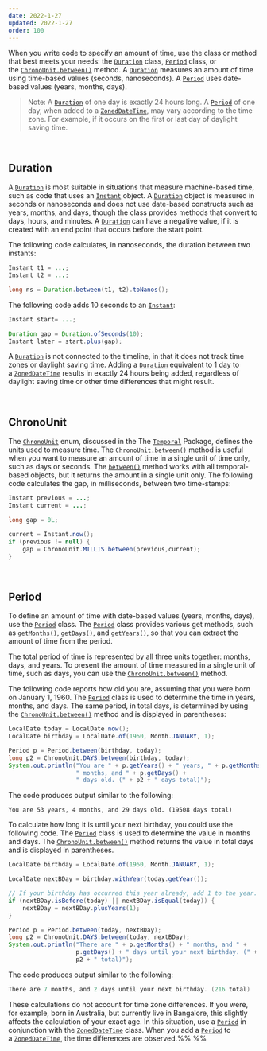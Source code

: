 ```yaml
---
date: 2022-1-27
updated: 2022-1-27
order: 100
---
```

When you write code to specify an amount of time, use the class or method that best meets your needs: the [`Duration`](https://docs.oracle.com/en/java/javase/22/docs/api/java.base/java/time/Duration.html) class, [`Period`](https://docs.oracle.com/en/java/javase/22/docs/api/java.base/java/time/Period.html) class, or the [`ChronoUnit.between()`](https://docs.oracle.com/en/java/javase/22/docs/api/java.base/java/time/temporal/ChronoUnit.html#between(java.time.temporal.Temporal,java.time.temporal.Temporal)) method. A [`Duration`](https://docs.oracle.com/en/java/javase/22/docs/api/java.base/java/time/Duration.html) measures an amount of time using time-based values (seconds, nanoseconds). A [`Period`](https://docs.oracle.com/en/java/javase/22/docs/api/java.base/java/time/Period.html) uses date-based values (years, months, days).

> Note: A [`Duration`](https://docs.oracle.com/en/java/javase/22/docs/api/java.base/java/time/Duration.html) of one day is exactly 24 hours long. A [`Period`](https://docs.oracle.com/en/java/javase/22/docs/api/java.base/java/time/Period.html) of one day, when added to a [`ZonedDateTime`](https://docs.oracle.com/en/java/javase/22/docs/api/java.base/java/time/ZonedDateTime.html), may vary according to the time zone. For example, if it occurs on the first or last day of daylight saving time.

 

## Duration

A [`Duration`](https://docs.oracle.com/en/java/javase/22/docs/api/java.base/java/time/Duration.html) is most suitable in situations that measure machine-based time, such as code that uses an [`Instant`](https://docs.oracle.com/en/java/javase/22/docs/api/java.base/java/time/Instant.html) object. A [`Duration`](https://docs.oracle.com/en/java/javase/22/docs/api/java.base/java/time/Duration.html) object is measured in seconds or nanoseconds and does not use date-based constructs such as years, months, and days, though the class provides methods that convert to days, hours, and minutes. A [`Duration`](https://docs.oracle.com/en/java/javase/22/docs/api/java.base/java/time/Duration.html) can have a negative value, if it is created with an end point that occurs before the start point.

The following code calculates, in nanoseconds, the duration between two instants:

```java
Instant t1 = ...;
Instant t2 = ...;

long ns = Duration.between(t1, t2).toNanos();
```

The following code adds 10 seconds to an [`Instant`](https://docs.oracle.com/en/java/javase/22/docs/api/java.base/java/time/Instant.html):

```java
Instant start= ...;

Duration gap = Duration.ofSeconds(10);
Instant later = start.plus(gap);
```

A [`Duration`](https://docs.oracle.com/en/java/javase/22/docs/api/java.base/java/time/Duration.html) is not connected to the timeline, in that it does not track time zones or daylight saving time. Adding a [`Duration`](https://docs.oracle.com/en/java/javase/22/docs/api/java.base/java/time/Duration.html) equivalent to 1 day to a [`ZonedDateTime`](https://docs.oracle.com/en/java/javase/22/docs/api/java.base/java/time/ZonedDateTime.html) results in exactly 24 hours being added, regardless of daylight saving time or other time differences that might result.

 

## ChronoUnit

The [`ChronoUnit`](https://docs.oracle.com/en/java/javase/22/docs/api/java.base/java/time/temporal/ChronoUnit.html) enum, discussed in the The [`Temporal`](https://docs.oracle.com/en/java/javase/22/docs/api/java.base/java/time/temporal/Temporal.html) Package, defines the units used to measure time. The [`ChronoUnit.between()`](https://docs.oracle.com/en/java/javase/22/docs/api/java.base/java/time/temporal/ChronoUnit.html#between(java.time.temporal.Temporal,java.time.temporal.Temporal)) method is useful when you want to measure an amount of time in a single unit of time only, such as days or seconds. The [`between()`](https://docs.oracle.com/en/java/javase/22/docs/api/java.base/java/time/temporal/ChronoUnit.html#between(java.time.temporal.Temporal,java.time.temporal.Temporal)) method works with all temporal-based objects, but it returns the amount in a single unit only. The following code calculates the gap, in milliseconds, between two time-stamps:

```java
Instant previous = ...;
Instant current = ...;

long gap = 0L;

current = Instant.now();
if (previous != null) {
    gap = ChronoUnit.MILLIS.between(previous,current);
}
```

 

## Period

To define an amount of time with date-based values (years, months, days), use the [`Period`](https://docs.oracle.com/en/java/javase/22/docs/api/java.base/java/time/Period.html) class. The [`Period`](https://docs.oracle.com/en/java/javase/22/docs/api/java.base/java/time/Period.html) class provides various get methods, such as [`getMonths()`](https://docs.oracle.com/en/java/javase/22/docs/api/java.base/java/time/Period.html#getMonths()), [`getDays()`](https://docs.oracle.com/en/java/javase/22/docs/api/java.base/java/time/Period.html#getDays()), and [`getYears()`](https://docs.oracle.com/en/java/javase/22/docs/api/java.base/java/time/Period.html#getYears()), so that you can extract the amount of time from the period.

The total period of time is represented by all three units together: months, days, and years. To present the amount of time measured in a single unit of time, such as days, you can use the [`ChronoUnit.between()`](https://docs.oracle.com/en/java/javase/22/docs/api/java.base/java/time/temporal/ChronoUnit.html#between(java.time.temporal.Temporal,java.time.temporal.Temporal)) method.

The following code reports how old you are, assuming that you were born on January 1, 1960. The [`Period`](https://docs.oracle.com/en/java/javase/22/docs/api/java.base/java/time/Period.html) class is used to determine the time in years, months, and days. The same period, in total days, is determined by using the [`ChronoUnit.between()`](https://docs.oracle.com/en/java/javase/22/docs/api/java.base/java/time/temporal/ChronoUnit.html#between(java.time.temporal.Temporal,java.time.temporal.Temporal)) method and is displayed in parentheses:

```java
LocalDate today = LocalDate.now();
LocalDate birthday = LocalDate.of(1960, Month.JANUARY, 1);

Period p = Period.between(birthday, today);
long p2 = ChronoUnit.DAYS.between(birthday, today);
System.out.println("You are " + p.getYears() + " years, " + p.getMonths() +
                   " months, and " + p.getDays() +
                   " days old. (" + p2 + " days total)");
```

The code produces output similar to the following:

```shell
You are 53 years, 4 months, and 29 days old. (19508 days total)
```

To calculate how long it is until your next birthday, you could use the following code. The [`Period`](https://docs.oracle.com/en/java/javase/22/docs/api/java.base/java/time/Period.html) class is used to determine the value in months and days. The [`ChronoUnit.between()`](https://docs.oracle.com/en/java/javase/22/docs/api/java.base/java/time/temporal/ChronoUnit.html#between(java.time.temporal.Temporal,java.time.temporal.Temporal)) method returns the value in total days and is displayed in parentheses.

```java
LocalDate birthday = LocalDate.of(1960, Month.JANUARY, 1);

LocalDate nextBDay = birthday.withYear(today.getYear());

// If your birthday has occurred this year already, add 1 to the year.
if (nextBDay.isBefore(today) || nextBDay.isEqual(today)) {
    nextBDay = nextBDay.plusYears(1);
}

Period p = Period.between(today, nextBDay);
long p2 = ChronoUnit.DAYS.between(today, nextBDay);
System.out.println("There are " + p.getMonths() + " months, and " +
                   p.getDays() + " days until your next birthday. (" +
                   p2 + " total)");
```

The code produces output similar to the following:

```java
There are 7 months, and 2 days until your next birthday. (216 total)
```

These calculations do not account for time zone differences. If you were, for example, born in Australia, but currently live in Bangalore, this slightly affects the calculation of your exact age. In this situation, use a [`Period`](https://docs.oracle.com/en/java/javase/22/docs/api/java.base/java/time/Period.html) in conjunction with the [`ZonedDateTime`](https://docs.oracle.com/en/java/javase/22/docs/api/java.base/java/time/ZonedDateTime.html) class. When you add a [`Period`](https://docs.oracle.com/en/java/javase/22/docs/api/java.base/java/time/Period.html) to a [`ZonedDateTime`](https://docs.oracle.com/en/java/javase/22/docs/api/java.base/java/time/ZonedDateTime.html), the time differences are observed.%%  %%
